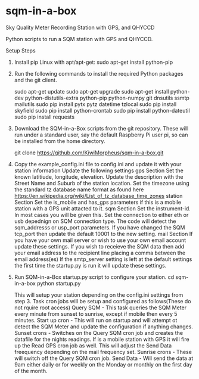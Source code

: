 # sqm-in-a-box
Sky Quality Meter Recording Station with GPS, and QHYCCD

Python scripts to run a SQM station with GPS and QHYCCD.

Setup Steps

1. Install pip
    Linux with apt/apt-get: sudo apt-get install python-pip

2. Run the following commands to install the required Python packages and the git client.

    sudo apt-get update
    sudo apt-get upgrade
    sudo apt-get install python-dev python-distutils-extra python-pip python-numpy git dnsutils ssmtp mailutils
    sudo pip install pytx pytz datetime tzlocal 
    sudo pip install skyfield 
    sudo pip install python-crontab 
    sudo pip install python-dateutil 
    sudo pip install requests

3. Download the SQM-in-a-Box scripts from the git repository.
    These will run under a standard user, say the default Raspberry Pi user pi, so can be installed from the home directory.
    
    git clone https://github.com/KiwiMorpheus/sqm-in-a-box.git

3. Copy the example_config.ini file to config.ini and update it with your station information
    Update the following settings
        gps Section
            Set the known latitiude, longitude, elevation.
            Update the description with the Street Name and Suburb of the station location.
            Set the timezone using the standard tz database name format as found here https://en.wikipedia.org/wiki/List_of_tz_database_time_zones
        station Section
            Set the is_mobile and has_gps parameters if this is a mobile station with a GPS unit attacted to it.
        sqm Section
            Set the instrument-id. In most cases you will be given this.
            Set the connection to either eth or usb depednign on SQM connection type. The code will detect the sqm_addresss or usp_port parameters.
            If you have changed the SQM tcp_port then update the default 10001 to the new setting.
        mail Section
            If you have your own mail server or wish to use your own email account update these settings.
            If you wish to receieve the SQM data then add your email address to the recipient line placing a comma between the email address(es)
            If the smtp_server setting is left at the default settings the first time the startup.py is run it will update these settings.

4. Run SQM-in-a-Box startup.py script to configure your station.
    cd sqm-in-a-box
    python startup.py

    This will setup your station depending on the config.ini settings from step 3.
    Task cron jobs will be setup and configured as follows(These do not rquire root access)
        Query SQM - This task queries the SQM Meter every minute from sunset to sunrise, except if mobile then every 5 minutes.
        Start up cron - This will run on startup and will attempt ot detect the SQM Meter and update the configuration if anything changes.
        Sunset crons - Switches on the Query SQM cron job and creates the datafile for the nights readings. If is a mobile station with GPS it will fire up the Read GPS cron job as well. This will adjust the Send Data freequency depending on the mail frequency set.
        Sunrise crons - These will switch off the Query SQM cron job. 
        Send Data - Will send the data at 9am either daily or for weekly on the Monday or monthly on the first day of the month.
